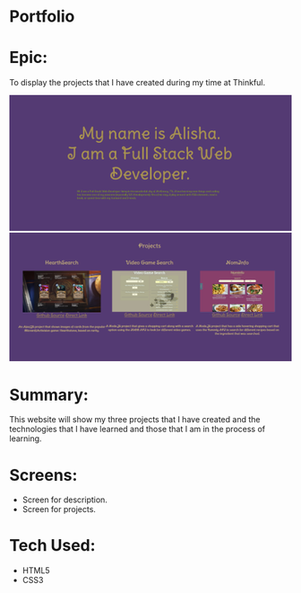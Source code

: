 # Portfolio

# Epic: 
To display the projects that I have created during my time at Thinkful.

![Screenshots](https://github.com/serenity4eternity786/portfolio/blob/master/portcap.PNG)
![Screenshots](https://github.com/serenity4eternity786/portfolio/blob/master/portcap1.PNG)

# Summary:
This website will show my three projects that I have created and the technologies that I have learned and those that I am in the process of learning.

# Screens:
- Screen for description.
- Screen for projects.

# Tech Used:
- HTML5
- CSS3
